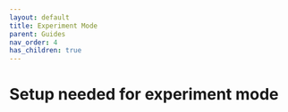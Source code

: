```yaml
---
layout: default
title: Experiment Mode
parent: Guides
nav_order: 4
has_children: true
---
```


# Setup needed for experiment mode

